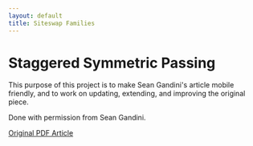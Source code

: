 ```yaml
---
layout: default
title: Siteswap Families
---
```


# Staggered Symmetric Passing

This purpose of this project is to make Sean Gandini's article mobile friendly, and to work on updating, extending, and improving the original piece. 

Done with permission from Sean Gandini. 

<p class="button"><a href="SymmetricPatternsClassified_SG_2008-02-24.pdf" target="_blank">Original PDF Article</a></p>
